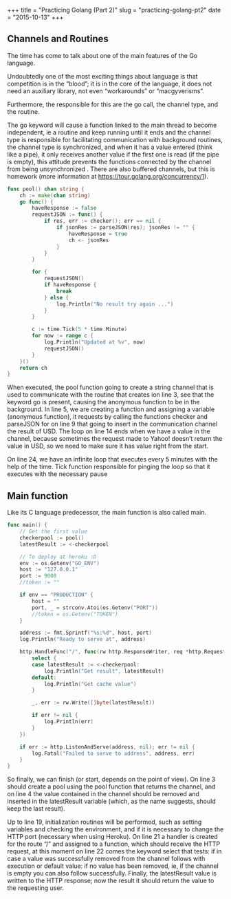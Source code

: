 +++
title = "Practicing Golang (Part 2)"
slug = "practicing-golang-pt2"
date = "2015-10-13"
+++

## Channels and Routines

The time has come to talk about one of the main features of the Go language.

Undoubtedly one of the most exciting things about language is that competition is in the “blood”; it is in the core of the language, it does not need an auxiliary library, not even “workarounds” or “macgyverisms”.

Furthermore, the responsible for this are the go call, the channel type, and the routine.

The go keyword will cause a function linked to the main thread to become independent, ie a routine and keep running until it ends and the channel type is responsible for facilitating communication with background routines, the channel type is synchronized, and when it has a value entered (think like a pipe), it only receives another value if the first one is read (if the pipe is empty), this attitude prevents the functions connected by the channel from being unsynchronized . There are also buffered channels, but this is homework (more information at https://tour.golang.org/concurrency/1).

```go
func pool() chan string {
	ch := make(chan string)
	go func() {
		haveResponse := false
		requestJSON := func() {
			if res, err := checker(); err == nil {
				if jsonRes := parseJSON(res); jsonRes != "" {
					haveResponse = true
					ch <- jsonRes
				}
			}
		}

		for {
			requestJSON()
			if haveResponse {
				break
			} else {
				log.Println("No result try again ...")
			}
		}

		c := time.Tick(5 * time.Minute)
		for now := range c {
			log.Println("Updated at %v", now)
			requestJSON()
		}
	}()
	return ch
}
```

When executed, the pool function going to create a string channel that is used to communicate with the routine that creates ion line 3, see that the keyword go is present, causing the anonymous function to be in the background. In line 5, we are creating a function and assigning a variable (anonymous function), it requests by calling the functions checker and parseJSON for on line 9 that going to insert in the communication channel the result of USD. The loop on line 14 ends when we have a value in the channel, because sometimes the request made to Yahoo! doesn’t return the value in USD, so we need to make sure it has value right from the start.

On line 24, we have an infinite loop that executes every 5 minutes with the help of the time. Tick function responsible for pinging the loop so that it executes with the necessary pause

## Main function

Like its C language predecessor, the main function is also called main.

```go
func main() {
	// Get the first value
	checkerpool := pool()
	latestResult := <-checkerpool

	// To deploy at heroku :D
	env := os.Getenv("GO_ENV")
	host := "127.0.0.1"
	port := 9000
	//token := ""

	if env == "PRODUCTION" {
		host = ""
		port, _ = strconv.Atoi(os.Getenv("PORT"))
		//token = os.Getenv("TOKEN")
	}

	address := fmt.Sprintf("%s:%d", host, port)
	log.Println("Ready to serve at", address)

	http.HandleFunc("/", func(rw http.ResponseWriter, req *http.Request) {
		select {
		case latestResult := <-checkerpool:
			log.Println("Get result", latestResult)
		default:
			log.Println("Get cache value")
		}

		_, err := rw.Write([]byte(latestResult))

		if err != nil {
			log.Println(err)
		}
	})

	if err := http.ListenAndServe(address, nil); err != nil {
		log.Fatal("Failed to serve to address", address, err)
	}
}
```
So finally, we can finish (or start, depends on the point of view). On line 3 should create a pool using the pool function that returns the channel, and on line 4 the value contained in the channel should be removed and inserted in the latestResult variable (which, as the name suggests, should keep the last result).

Up to line 19, initialization routines will be performed, such as setting variables and checking the environment, and if it is necessary to change the HTTP port (necessary when using Heroku). On line 21 a handler is created for the route “/” and assigned to a function, which should receive the HTTP request, at this moment on line 22 comes the keyword select that tests: if in case a value was successfully removed from the channel follows with execution or default value: if no value has been removed, ie, if the channel is empty you can also follow successfully. Finally, the latestResult value is written to the HTTP response; now the result it should return the value to the requesting user.